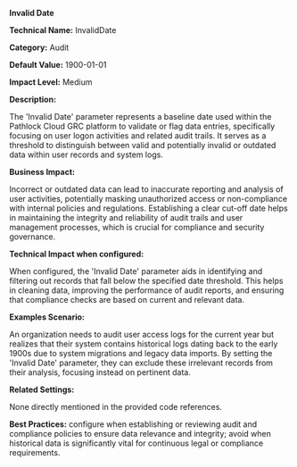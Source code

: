 **Invalid Date**

**Technical Name:** InvalidDate

**Category:** Audit

**Default Value:** 1900-01-01

**Impact Level:** Medium

**Description:**

The 'Invalid Date' parameter represents a baseline date used within the Pathlock Cloud GRC platform to validate or flag data entries, specifically focusing on user logon activities and related audit trails. It serves as a threshold to distinguish between valid and potentially invalid or outdated data within user records and system logs.

**Business Impact:**

Incorrect or outdated data can lead to inaccurate reporting and analysis of user activities, potentially masking unauthorized access or non-compliance with internal policies and regulations. Establishing a clear cut-off date helps in maintaining the integrity and reliability of audit trails and user management processes, which is crucial for compliance and security governance.

**Technical Impact when configured:**

When configured, the 'Invalid Date' parameter aids in identifying and filtering out records that fall below the specified date threshold. This helps in cleaning data, improving the performance of audit reports, and ensuring that compliance checks are based on current and relevant data.

**Examples Scenario:**

An organization needs to audit user access logs for the current year but realizes that their system contains historical logs dating back to the early 1900s due to system migrations and legacy data imports. By setting the 'Invalid Date' parameter, they can exclude these irrelevant records from their analysis, focusing instead on pertinent data.

**Related Settings:**

None directly mentioned in the provided code references.

**Best Practices:** configure when establishing or reviewing audit and compliance policies to ensure data relevance and integrity; avoid when historical data is significantly vital for continuous legal or compliance requirements.